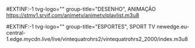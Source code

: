 #EXTINF:-1 tvg-logo="" group-title="DESENHO", ANIMAÇÃO
https://stmv1.srvif.com/animetv/animetv/playlist.m3u8

#EXTINF:-1 tvg-logo="" group-title="ESPORTES", SPORT TV
newedge.eu-central-1.edge.mycdn.live/live/vintequatrohrs2/vintequatrohrs2_2000/index.m3u8
